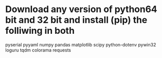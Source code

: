 # Download any version of python64 bit and 32 bit and install (pip) the folliwing in both

pyserial
pyyaml
numpy
pandas
matplotlib
scipy
python-dotenv
pywin32
loguru
tqdm
colorama
requests
